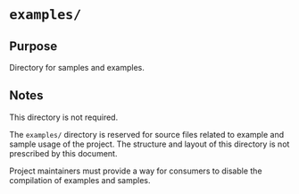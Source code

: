 # `examples/`

## Purpose

Directory for samples and examples.

## Notes

This directory is not required.

The `examples/` directory is reserved for source files related to example and sample usage of the project. The structure and layout of this directory is not prescribed by this document.

Project maintainers must provide a way for consumers to disable the compilation of examples and samples.